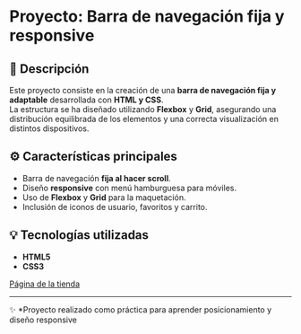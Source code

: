 # Proyecto: Barra de navegación fija y responsive

## 🧭 Descripción
Este proyecto consiste en la creación de una **barra de navegación fija y adaptable** desarrollada con **HTML y CSS**.  
La estructura se ha diseñado utilizando **Flexbox** y **Grid**, asegurando una distribución equilibrada de los elementos y una correcta visualización en distintos dispositivos.

## ⚙️ Características principales
- Barra de navegación **fija al hacer scroll**.  
- Diseño **responsive** con menú hamburguesa para móviles.  
- Uso de **Flexbox** y **Grid** para la maquetación.  
- Inclusión de iconos de usuario, favoritos y carrito.  

## 💡 Tecnologías utilizadas
- **HTML5**  
- **CSS3**

[Página de la tienda](https://mandarina28.github.io/LaboratorioHTML/)


---

✨ *Proyecto realizado como práctica para aprender posicionamiento y diseño responsive